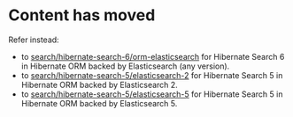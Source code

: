 # Content has moved

Refer instead:

* to [search/hibernate-search-6/orm-elasticsearch](../../hibernate-search-6/orm-elasticsearch) for Hibernate Search 6 in Hibernate ORM backed by Elasticsearch (any version).
* to [search/hibernate-search-5/elasticsearch-2](../../hibernate-search-5/elasticsearch-2) for Hibernate Search 5 in Hibernate ORM backed by Elasticsearch 2.
* to [search/hibernate-search-5/elasticsearch-5](../../hibernate-search-5/elasticsearch-5) for Hibernate Search 5 in Hibernate ORM backed by Elasticsearch 5.

